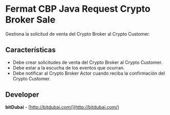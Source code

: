# Fermat CBP Java Request Crypto Broker Sale

Gestiona la solicitud de venta del Crypto Broker al Crypto Customer.

## Características
* Debe crear solicitudes de venta del Crypto Broker al Crypto Customer.
* Debe estar a la escucha de los eventos que ocurran.
 * Debe notificar al Crypto Broker Actor cuando reciba la confirmación del Crypto Customer.

## Developer

**bitDubai** - [http://bitdubai.com/](http://bitdubai.com/)